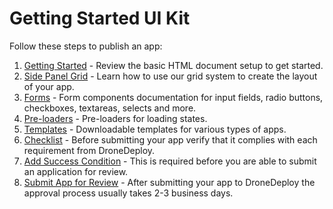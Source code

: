 # Getting Started UI Kit

Follow these steps to publish an app:

1. [Getting Started](/publishing_app.md) - Review the basic HTML document setup to get started.
2. [Side Panel Grid](/grid.md) - Learn how to use our grid system to create the layout of your app.
3. [Forms](/components-draft/forms.md) - Form components documentation for input fields, radio buttons, checkboxes, textareas, selects and more. 
4. [Pre-loaders](/preloader.md) - Pre-loaders for loading states.
5. [Templates](/template.md) - Downloadable templates for various types of apps. 
6. [Checklist](/checklist.md) - Before submitting your app verify that it complies with each requirement from DroneDeploy.
7. [Add Success Condition](/success-condition.md) - This is required before you are able to submit an application for review. 
8. [Submit App for Review](/publishing.md) - After submitting your app to DroneDeploy the approval process usually takes 2-3 business days. 



